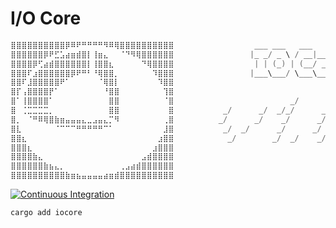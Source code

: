 # I/O Core

>










```c
⣿⣿⣿⣿⣿⣿⣿⣿⣿⣿⡿⠿⠟⠛⠛⠛⠛⠻⠿⢿⣿⣿⣿⣿⣿⣿⣿⣿⣿⣿                  ___ ___   ___
⣿⣿⣿⣿⣿⣿⡿⠟⣋⣡⣴⣶⣾⣿⡇⢸⣶⣄⠀⠀⠈⠙⠻⢿⣿⣿⣿⣿⣿⣿                 |_ _/ _ \ / __|___ _ _ ___
⣿⣿⣿⣿⡿⢋⣴⣾⣿⣿⣿⣿⣿⣿⡇⢸⣿⣿⣆⠀⠀⠀⠀⠀⠙⢿⣿⣿⣿⣿                  | | (_) | (__/ _ \ '_/ -_)
⣿⣿⣿⠏⣰⣿⣿⣿⣿⣿⣿⡿⠟⠛⠃⠘⢿⣿⣿⡀⠀⠀⠀⠀⠀⠀⠹⣿⣿⣿                 |___\___/ \___\___/_| \___|
⣿⣿⠏⣸⣿⣿⣿⣿⣿⠟⠁⠀⠀⠀⠀⠀⠈⢿⣿⡇⠀⠀⠀⠀⠀⠀⠀⠹⣿⣿
⣿⡏⢠⣿⣿⣿⣿⡟⠁⠀⠀⠀⠀⠀⠀⠀⠀⠘⣿⣿⠀⠀⠀⠀⠀⠀⠀⠀⢹⣿
⣿⠁⢸⣿⣿⣿⣿⠁⠀⠀⠀⠀⠀⠀⠀⠀⠀⠀⣿⣿⠀⠀⠀⠀⠀⠀⠀⠀⠈⣿                          _/        _/_/        _/
⣿⠀⢈⣉⣉⣉⣉⡀⠀⠀⠀⠀⠀⠀⠀⠀⠀⠀⣿⣿⠀⠀⠀⠀⠀⠀⠀⠀⠀⣿           _/      _/  _/_/      _/    _/    _/_/
⣿⡀⠀⠈⠛⠿⢿⣿⣷⣶⣤⣤⣤⣄⣀⣠⣤⣄⡉⠻⠀⠀⠀⠀⠀⠀⠀⠀⢀⣿          _/      _/    _/      _/    _/      _/
⣿⣇⠀⠀⠀⠀⠀⠀⠈⠉⠉⠉⠛⠛⠛⠛⠛⠉⠁⠀⠀⠀⠀⠀⠀⠀⠀⠀⣸⣿           _/  _/      _/      _/    _/      _/
⣿⣿⣆⠀⠀⠀⠀⠀⠀⠀⠀⠀⠀⠀⠀⠀⠀⠀⠀⠀⠀⠀⠀⠀⠀⠀⠀⣰⣿⣿            _/        _/  _/    _/_/    _/  _/
⣿⣿⣿⣆⠀⠀⠀⠀⠀⠀⠀⠀⠀⠀⠀⠀⠀⠀⠀⠀⠀⠀⠀⠀⠀⠀⣰⣿⣿⣿
⣿⣿⣿⣿⣷⣄⠀⠀⠀⠀⠀⠀⠀⠀⠀⠀⠀⠀⠀⠀⠀⠀⠀⠀⣠⣾⣿⣿⣿⣿
⣿⣿⣿⣿⣿⣿⣷⣦⣄⡀⠀⠀⠀⠀⠀⠀⠀⠀⠀⠀⢀⣠⣴⣾⣿⣿⣿⣿⣿⣿
⣿⣿⣿⣿⣿⣿⣿⣿⣿⣿⣷⣶⣦⣤⣤⣤⣤⣴⣶⣾⣿⣿⣿⣿⣿⣿⣿⣿⣿⣿
```


[![Continuous Integration](https://github.com/gabrielfalcao/iocore/actions/workflows/ci.yml/badge.svg)](https://github.com/gabrielfalcao/iocore/actions/workflows/ci.yml)


```bash
cargo add iocore
```
